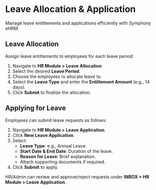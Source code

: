  # Leave Allocation & Application

Manage leave entitlements and applications efficiently with Symphony eHRM.

## Leave Allocation

Assign leave entitlements to employees for each leave period:

1. Navigate to **HR Module > Leave Allocation**.
2. Select the desired **Leave Period**.
3. Choose the employees to allocate leave to.
4. Select the **Leave Type** and enter the **Entitlement Amount** (e.g., 14 days).
5. Click **Submit** to finalize the allocation.

## Applying for Leave

Employees can submit leave requests as follows:

1. Navigate to **HR Module > Leave Application**.
2. Click **New Leave Application**.
3. Select:
   - **Leave Type**: e.g., Annual Leave.
   - **Start Date & End Date**: Duration of the leave.
   - **Reason for Leave**: Brief explanation.
   - Attach supporting documents if required.
4. Click **Submit** to apply.

HR/Admin can review and approve/reject requests under **INBOX > HR Module > Leave Application**.
